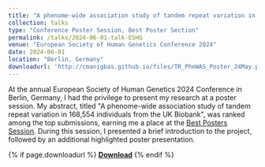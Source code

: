 ```yaml
---
title: "A phenome-wide association study of tandem repeat variation in 168,554 individuals from the UK Biobank"
collection: talks
type: "Conference Poster Session, Best Poster Section"
permalink: /talks/2024-06-01-talk-ESHG
venue: "European Society of Human Genetics Conference 2024"
date: 2024-06-01
location: "Berlin, Germany"
downloadurl: 'http://cmanigbas.github.io/files/TR_PheWAS_Poster_24May.pdf'
---
```



At the annual European Society of Human Genetics 2024 Conference in Berlin, Germany, I had the privilege to present my research at a poster session. My abstract, titled "A phenome-wide association study of tandem repeat variation in 168,554 individuals from the UK Biobank", was ranked among the top submissions, earning me a place at the [Best Posters Session](https://apps.m-anage.com/eshg2024/en-GB/pag/presentation/673996). During this session, I presented a brief introduction to the project, followed by an additional highlighted poster presentation.

{% if page.downloadurl %}
**[Download](http://cmanigbas.github.io/files/TR_PheWAS_Poster_24May.pdf)**
{% endif %}
